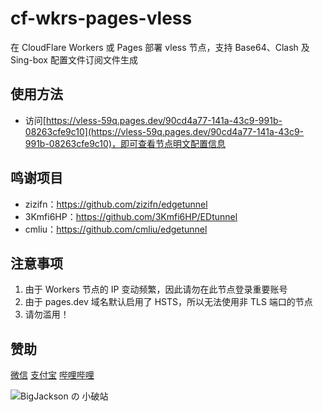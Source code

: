 # cf-wkrs-pages-vless

在 CloudFlare Workers 或 Pages 部署 vless 节点，支持 Base64、Clash 及 Sing-box 配置文件订阅文件生成

## 使用方法

- 访问[https://vless-59q.pages.dev/90cd4a77-141a-43c9-991b-08263cfe9c10](https://vless-59q.pages.dev/90cd4a77-141a-43c9-991b-08263cfe9c10)，即可查看节点明文配置信息



## 鸣谢项目

- zizifn：https://github.com/zizifn/edgetunnel
- 3Kmfi6HP：https://github.com/3Kmfi6HP/EDtunnel
- cmliu：https://github.com/cmliu/edgetunnel

## 注意事项

1. 由于 Workers 节点的 IP 变动频繁，因此请勿在此节点登录重要账号
2. 由于 pages.dev 域名默认启用了 HSTS，所以无法使用非 TLS 端口的节点
3. 请勿滥用！

## 赞助

[微信](https://bigjackson.us.kg/pay)
[支付宝](https://bigjackson.us.kg/pay)
[哔哩哔哩](https://space.bilibili.com/1549550569?spm_id_from=333.1007.0.0)

![BigJackson の 小破站](https://pic4.zhimg.com/80/v2-15053bf54473725413166a1f297d574d_1440w.webp)
